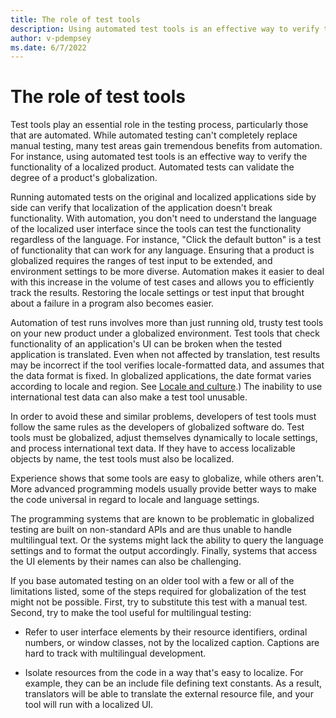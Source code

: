 ```yaml
---
title: The role of test tools
description: Using automated test tools is an effective way to verify the functionality of localized products or to test the degree of a product's globalization.
author: v-pdempsey
ms.date: 6/7/2022
---
```


# The role of test tools

Test tools play an essential role in the testing process, particularly those that are automated.
While automated testing can't completely replace manual testing, many test areas gain tremendous benefits from automation.
For instance, using automated test tools is an effective way to verify the functionality of a localized product.
Automated tests can validate the degree of a product's globalization.

Running automated tests on the original and localized applications side by side can verify that localization of the application doesn't break functionality.
With automation, you don't need to understand the language of the localized user interface since the tools can test the functionality regardless of the language.
For instance, "Click the default button" is a test of functionality that can work for any language.
Ensuring that a product is globalized requires the ranges of test input to be extended, and environment settings to be more diverse.
Automation makes it easier to deal with this increase in the volume of test cases and allows you to efficiently track the results.
Restoring the locale settings or test input that brought about a failure in a program also becomes easier.

Automation of test runs involves more than just running old, trusty test tools on your new product under a globalized environment.
Test tools that check functionality of an application's UI can be broken when the tested application is translated.
Even when not affected by translation, test results may be incorrect if the tool verifies locale-formatted data, and assumes that the data format is fixed.
In globalized applications, the date format varies according to locale and region.
See [Locale and culture](../locale/locale-and-culture.md).)
The inability to use international test data can also make a test tool unusable.

In order to avoid these and similar problems, developers of test tools must follow the same rules as the developers of globalized software do.
Test tools must be globalized, adjust themselves dynamically to locale settings, and process international text data.
If they have to access localizable objects by name, the test tools must also be localized.

Experience shows that some tools are easy to globalize, while others aren't.
More advanced programming models usually provide better ways to make the code universal in regard to locale and language settings.

The programming systems that are known to be problematic in globalized testing are built on non-standard APIs and are thus unable to handle multilingual text.
Or the systems might lack the ability to query the language settings and to format the output accordingly.
Finally, systems that access the UI elements by their names can also be challenging.

If you base automated testing on an older tool with a few or all of the limitations listed, some of the steps required for globalization of the test might not be possible.
First, try to substitute this test with a manual test.
Second, try to make the tool useful for multilingual testing:

- Refer to user interface elements by their resource identifiers, ordinal numbers, or window classes, not by the localized caption.
  Captions are hard to track with multilingual development.

- Isolate resources from the code in a way that's easy to localize.
  For example, they can be an include file defining text constants.
  As a result, translators will be able to translate the external resource file, and your tool will run with a localized UI.
